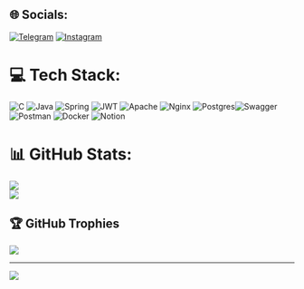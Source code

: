 

## 🌐 Socials:
[![Telegram](https://img.shields.io/badge/-telegram-red?color=white&logo=telegram&logoColor=black)](https://t.me/ogbozoyan) [![Instagram](https://img.shields.io/badge/Instagram-%23E4405F.svg?logo=Instagram&logoColor=white)](https://instagram.com/ogbozoyan_13)


# 💻 Tech Stack:
![C](https://img.shields.io/badge/c-%2300599C.svg?style=for-the-badge&logo=c&logoColor=white) ![Java](https://img.shields.io/badge/java-%23ED8B00.svg?style=for-the-badge&logo=java&logoColor=white) ![Spring](https://img.shields.io/badge/spring-%236DB33F.svg?style=for-the-badge&logo=spring&logoColor=white) ![JWT](https://img.shields.io/badge/JWT-black?style=for-the-badge&logo=JSON%20web%20tokens)  ![Apache](https://img.shields.io/badge/apache-%23D42029.svg?style=for-the-badge&logo=apache&logoColor=white) ![Nginx](https://img.shields.io/badge/nginx-%23009639.svg?style=for-the-badge&logo=nginx&logoColor=white) ![Postgres](https://img.shields.io/badge/postgres-%23316192.svg?style=for-the-badge&logo=postgresql&logoColor=white)![Swagger](https://img.shields.io/badge/-Swagger-%23Clojure?style=for-the-badge&logo=swagger&logoColor=white) ![Postman](https://img.shields.io/badge/Postman-FF6C37?style=for-the-badge&logo=postman&logoColor=white) ![Docker](https://img.shields.io/badge/docker-%230db7ed.svg?style=for-the-badge&logo=docker&logoColor=white) ![Notion](https://img.shields.io/badge/Notion-%23000000.svg?style=for-the-badge&logo=notion&logoColor=white) 


# 📊 GitHub Stats:
![](https://github-readme-stats.vercel.app/api?username=ogbozoyan&theme=dark&hide_border=false&include_all_commits=true&count_private=true)<br/>
![](https://github-readme-streak-stats.herokuapp.com/?user=ogbozoyan&theme=dark&hide_border=false)<br/>

## 🏆 GitHub Trophies
![](https://github-profile-trophy.vercel.app/?username=ogbozoyan&theme=radical&no-frame=false&no-bg=true&margin-w=4)

---
[![](https://visitcount.itsvg.in/api?id=ogbozoyan&icon=1&color=1)](https://visitcount.itsvg.in)



